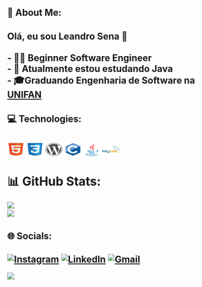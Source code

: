 ## 💫 About Me:
## Olá, eu sou Leandro Sena 🤙<br><br>- 👨‍💻 Beginner Software Engineer </br>- 🌱 Atualmente estou estudando Java</br>- 🎓Graduando Engenharia de Software na <a href="https://unifan.net.br/">UNIFAN</a>

## 💻 Technologies:
<div style="display: inline_block"><br>
  <img align="center" alt="Leo-HTML" height="30" width="40" src="https://raw.githubusercontent.com/devicons/devicon/master/icons/html5/html5-original.svg">
  <img align="center" alt="Leo-CSS" height="30" width="40" src="https://raw.githubusercontent.com/devicons/devicon/master/icons/css3/css3-original.svg">
  <img align="center" alt="Leo-WordPress" height="30" width="40" src="https://raw.githubusercontent.com/devicons/devicon/master/icons/wordpress/wordpress-plain.svg">
  <img align="center" alt="Leo-Java" height="30" width="40" src="https://raw.githubusercontent.com/devicons/devicon/master/icons/c/c-original.svg">
  <img align="center" alt="Leo-Java" height="30" width="40" src="https://raw.githubusercontent.com/devicons/devicon/master/icons/java/java-original.svg">
  <img align="center" alt="Leo-MySql" height="30" width="40" src="https://github.com/devicons/devicon/blob/master/icons/mysql/mysql-original-wordmark.svg">
</div>

# 📊 GitHub Stats:
<a href="https://github.com/Leozz7">![](https://github-readme-stats.vercel.app/api?username=Leozz7&theme=dark&hide_border=false&include_all_commits=false&count_private=false)</a> <br>
<a href="https://github.com/Leozz7">![](https://github-readme-stats.vercel.app/api/top-langs/?username=Leozz7&theme=dark&hide_border=false&include_all_commits=false&count_private=false&layout=compact)</a>

##

## 🌐 Socials:
[![Instagram](https://img.shields.io/badge/Instagram-%23E4405F.svg?logo=Instagram&logoColor=white)](https://instagram.com/leoz.sena) [![LinkedIn](https://img.shields.io/badge/LinkedIn-%230077B5.svg?logo=linkedin&logoColor=white)](https://www.linkedin.com/in/leandrosena7/) [![Gmail](https://img.shields.io/badge/Gmail-%23E4405F.svg?logo=Gmail&logoColor=white)](mailto:senaleandro@hotmail.com) 
---
[![](https://visitcount.itsvg.in/api?id=Leozz7&icon=0&color=0)](https://visitcount.itsvg.in)



  
